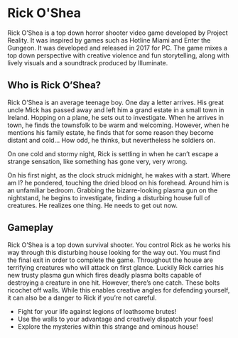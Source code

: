 # Rick O'Shea

Rick O’Shea is a top down horror shooter video game developed by Project Reality. It was inspired by games such as Hotline Miami and Enter the Gungeon. It was developed and released in 2017 for PC. The game mixes a top down perspective with creative violence and fun storytelling, along with lively visuals and a soundtrack produced by Illuminate.

## Who is Rick O’Shea?
Rick O’Shea is an average teenage boy. One day a letter arrives. His great uncle Mick has passed away and left him a grand estate in a small town in Ireland. Hopping on a plane, he sets out to investigate. When he arrives in town, he finds the townsfolk to be warm and welcoming. However, when he mentions his family estate, he finds that for some reason they become distant and cold… How odd, he thinks, but nevertheless he soldiers on.

On one cold and stormy night, Rick is settling in when he can’t escape a strange sensation, like something has gone very, very wrong.

On his first night, as the clock struck midnight, he wakes with a start. Where am I? he pondered, touching the dried blood on his forehead. Around him is an unfamiliar bedroom. Grabbing the bizarre-looking plasma gun on the nightstand, he begins to investigate, finding a disturbing house full of creatures. He realizes one thing. He needs to get out now.

## Gameplay
Rick O’Shea is a top down survival shooter. You control Rick as he works his way through this disturbing house looking for the way out. You must find the final exit in order to complete the game. Throughout the house are terrifying creatures who will attack on first glance. Luckily Rick carries his new trusty plasma gun which fires deadly plasma bolts capable of destroying a creature in one hit. However, there’s one catch. These bolts ricochet off walls. While this enables creative angles for defending yourself, it can also be a danger to Rick if you’re not careful.

* Fight for your life against legions of loathsome brutes!
* Use the walls to your advantage and creatively dispatch your foes!
* Explore the mysteries within this strange and ominous house! 
